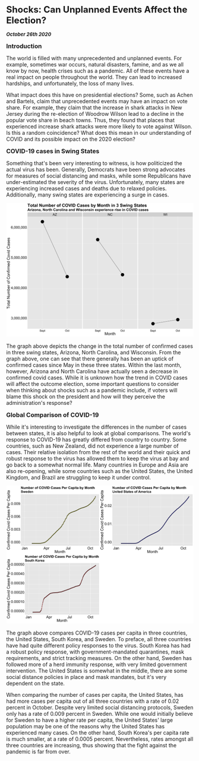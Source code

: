 **<font size="5"> Shocks: Can Unplanned Events Affect the Election? </font>**

_**<font size="2"> October 26th 2020 </font>**_



**<font size="3"> Introduction </font>**

The world is filled with many unprecedented and unplanned events. For example, sometimes war occurs, natural disasters, famine, and as we all know by now, health crises such as a pandemic. All of these events have a real impact on people throughout the world. They can lead to increased hardships, and unfortunately, the loss of many lives. 

What impact does this have on presidential elections? Some, such as Achen and Bartels, claim that unprecedented events may have an impact on vote share. For example, they claim that the increase in shark attacks in New Jersey during the re-election of Woodrow Wilson lead to a decline in the popular vote share in beach towns. Thus, they found that places that experienced increase shark attacks were more likely to vote against Wilson. Is this a random coincidence? What does this mean in our understanding of COVID and its possible impact on the 2020 election?



**<font size="3"> COVID-19 cases in Swing States </font>**

Something that's been very interesting to witness, is how politicized the actual virus has been. Generally, Democrats have been strong advocates for measures of social distancing and masks, while some Republicans have under-estimated the severity of the virus. Unfortunately, many states are experiencing increased cases and deaths due to relaxed policies. Additionally, many swing states are experiencing a surge in cases.


![Swing States Covid](swingstates_covid.png)

The graph above depicts the change in the total number of confirmed cases in three swing states, Arizona, North Carolina, and Wisconsin.
From the graph above, one can see that there generally has been an uptick of confirmed cases since May in these three states. Within the last month, however, Arizona and North Carolina have actually seen a decrease in confirmed covid cases. While it is unknown how the trend in COVID cases will affect the outcome election, some important questions to consider when thinking about shocks such as a pandemic include, if voters will blame this shock on the president and how will they perceive the administration's response?



**<font size="3"> Global Comparison of COVID-19 </font>**

While it's interesting to investigate the differences in the number of cases between states, it is also helpful to look at global comparisons. The world's response to COVID-19 has greatly differed from country to country. Some countries, such as New Zealand, did not experience a large number of cases. Their relative isolation from the rest of the world and their quick and robust response to the virus has allowed them to keep the virus at bay and go back to a somewhat normal life. Many countries in Europe and Asia are also re-opening, while some countries such as the United States, the United Kingdom, and Brazil are struggling to keep it under control.


![Country Comparison](country_comparison.png)

The graph above compares COVID-19 cases per capita in three countries, the United States, South Korea, and Sweden. To preface, all three countries have had quite different policy responses to the virus. South Korea has had a robust policy response, with government-mandated quarantines, mask requirements, and strict tracking measures. On the other hand, Sweden has followed more of a herd immunity response, with very limited government intervention. The United States is somewhat in the middle, there are some social distance policies in place and mask mandates, but it's very dependent on the state.

When comparing the number of cases per capita, the United States, has had more cases per capita out of all three countries with a rate of 0.02 percent in October. Despite very limited social distancing protocols, Sweden only has a rate of 0.009 percent in Sweden. While one would initially believe for Sweden to have a higher rate per capita, the United States' large population may be one of the reasons why the United States has experienced many cases. On the other hand, South Korea's per capita rate is much smaller, at a rate of 0.0005 percent. Nevertheless, rates amongst all three countries are increasing, thus showing that the fight against the pandemic is far from over.

